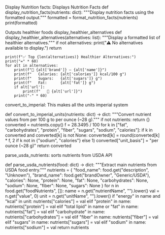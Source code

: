 Display Nutrition facts: Displays Nutrition Facts
def display_nutrition_facts(nutrients: dict):
    """Display nutrition facts using the formatted output."""
    formatted = format_nutrition_facts(nutrients)
    print(formatted)


    

Outputs healthier foods 
display_healthier_alternatives 
def display_healthier_alternatives(alternatives: list):
    """Display a formatted list of healthier alternatives."""
    if not alternatives:
        print("⚠️ No alternatives available to display.")
        return

    print(f"✅ Top {len(alternatives)} Healthier Alternatives:")
    print("=" * 60)
    for alt in alternatives:
        print(f"🍎 {alt['brand']} – {alt['name']}")
        print(f"   Calories: {alt['calories']} kcal/100 g")
        print(f"   Sugars:   {alt['sugars']} g")
        print(f"   Fat:      {alt['fat']} g")
        if alt['url']:
            print(f"   🔗 {alt['url']}")
        print("-" * 60)


convert_to_imperial: This makes all the units imperial system


def convert_to_imperial_units(nutrients: dict) -> dict:
    """Convert nutrient values from per 100 g to per ounce (~28 g)."""
    if not nutrients: return {}
    converted = nutrients.copy()
    f = 28.3495 / 100
    for k in ["fat", "carbohydrates", "protein", "fiber", "sugars", "sodium", "calories"]:
        if k in converted and converted[k] is not None:
            converted[k] = round(converted[k] * f, 2 if k not in {"sodium", "calories"} else 1)
    converted["unit_basis"] = "per ounce (~28 g)"
    return converted


parse_usda_nutrients: sorts nutrients from USDA API

def parse_usda_nutrients(food: dict) -> dict:
    """Extract main nutrients from USDA food entry."""
    nutrients = {
        "food_name": food.get("description", "Unknown"),
        "brand_name": food.get("brandOwner", "Generic/USDA"),
        "calories": None, "protein": None, "fat": None,
        "carbohydrates": None, "sodium": None, "fiber": None, "sugars": None
    }
    for n in food.get("foodNutrients", []):
        name = n.get("nutrientName", "").lower()
        val = n.get("value", 0)
        unit = n.get("unitName", "").lower()
        if "energy" in name and "kcal" in unit:
            nutrients["calories"] = val
        elif "protein" in name:
            nutrients["protein"] = val
        elif "total lipid" in name or "fat" in name:
            nutrients["fat"] = val
        elif "carbohydrate" in name:
            nutrients["carbohydrates"] = val
        elif "fiber" in name:
            nutrients["fiber"] = val
        elif "sugars" in name:
            nutrients["sugars"] = val
        elif "sodium" in name:
            nutrients["sodium"] = val
    return nutrients





    

    

